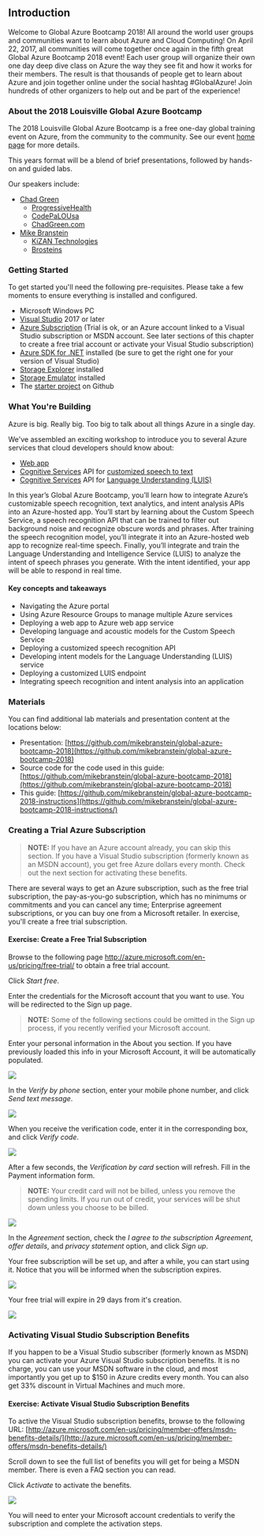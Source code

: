 ## Introduction

Welcome to Global Azure Bootcamp 2018! All around the world user groups and communities want to learn about Azure and Cloud Computing! On April 22, 2017, all communities will come together once again in the fifth great Global Azure Bootcamp 2018 event! Each user group will organize their own one day deep dive class on Azure the way they see fit and how it works for their members. The result is that thousands of people get to learn about Azure and join together online under the social hashtag #GlobalAzure! Join hundreds of other organizers to help out and be part of the experience! 

### About the 2018 Louisville Global Azure Bootcamp

The 2018 Louisville Global Azure Bootcamp is a free one-day global training event on Azure, from the community to the community. See our event [home page](http://louisville.azurebootcamp.net/) for more details. 

This years format will be a blend of brief presentations, followed by hands-on and guided labs. 

Our speakers include:

* [Chad Green](https://twitter.com/chadgreen)
    * [ProgressiveHealth](http://phrehab.com/)
    * [CodePaLOUsa](http://www.codepalousa.com/)
    * [ChadGreen.com](http://www.chadgreen.com/)
* [Mike Branstein](https://twitter.com/mikebranstein)
    * [KiZAN Technologies](http://kizan.com)
    * [Brosteins](https://brosteins.com)

### Getting Started

To get started you'll need the following pre-requisites. Please take a few moments to ensure everything is installed and configured.

* Microsoft Windows PC
* [Visual Studio](https://www.visualstudio.com) 2017 or later
* [Azure Subscription](https://azure.microsoft.com) (Trial is ok, or an Azure account linked to a Visual Studio subscription or MSDN account. See later sections of this chapter to create a free trial account or activate your Visual Studio subscription)
* [Azure SDK for .NET](https://azure.microsoft.com/en-us/downloads/) installed (be sure to get the right one for your version of Visual Studio)
* [Storage Explorer](http://storageexplorer.com/) installed
* [Storage Emulator](https://go.microsoft.com/fwlink/?LinkId=717179&clcid=0x409) installed
* The [starter project](https://github.com/mikebranstein/global-azure-bootcamp-2018/tree/start) on Github

### What You're Building

Azure is big. Really big. Too big to talk about all things Azure in a single day. 

We've assembled an exciting workshop to introduce you to several Azure services that cloud developers should know about:
* [Web app](https://azure.microsoft.com/en-us/services/app-service/web/)
* [Cognitive Services](https://www.microsoft.com/cognitive-services) API for [customized speech to text](https://azure.microsoft.com/en-us/services/cognitive-services/custom-speech-service/)
* [Cognitive Services](https://www.microsoft.com/cognitive-services) API for [Language Understanding (LUIS)](https://azure.microsoft.com/en-us/services/cognitive-services/language-understanding-intelligent-service/)

In this year’s Global Azure Bootcamp, you’ll learn how to integrate Azure’s customizable speech recognition, text analytics, and intent analysis APIs into an Azure-hosted app. You’ll start by learning about the Custom Speech Service, a speech recognition API that can be trained to filter out background noise and recognize obscure words and phrases. After training the speech recognition model, you’ll integrate it into an Azure-hosted web app to recognize real-time speech. Finally, you’ll integrate and train the Language Understanding and Intelligence Service (LUIS) to analyze the intent of speech phrases you generate. With the intent identified, your app will be able to respond in real time.

#### Key concepts and takeaways

* Navigating the Azure portal
* Using Azure Resource Groups to manage multiple Azure services
* Deploying a web app to Azure web app service
* Developing language and acoustic models for the Custom Speech Service
* Deploying a customized speech recognition API
* Developing intent models for the Language Understanding (LUIS) service
* Deploying a customized LUIS endpoint
* Integrating speech recognition and intent analysis into an application

### Materials

You can find additional lab materials and presentation content at the locations below:

* Presentation: [https://github.com/mikebranstein/global-azure-bootcamp-2018](https://github.com/mikebranstein/global-azure-bootcamp-2018)
* Source code for the code used in this guide: [https://github.com/mikebranstein/global-azure-bootcamp-2018](https://github.com/mikebranstein/global-azure-bootcamp-2018)
* This guide: [https://github.com/mikebranstein/global-azure-bootcamp-2018-instructions](https://github.com/mikebranstein/global-azure-bootcamp-2018-instructions/)

### Creating a Trial Azure Subscription

> **NOTE:** If you have an Azure account already, you can skip this section. If you have a Visual Studio subscription (formerly known as an MSDN account), you get free Azure dollars every month. Check out the next section for activating these benefits.

There are several ways to get an Azure subscription, such as the free trial subscription, the pay-as-you-go subscription, which has no minimums or commitments and you can cancel any time; Enterprise agreement subscriptions, or you can buy one from a Microsoft retailer. In exercise, you'll create a free trial subscription.

<h4 class="exercise-start">
    <b>Exercise</b>: Create a Free Trial Subscription
</h4>

Browse to the following page http://azure.microsoft.com/en-us/pricing/free-trial/ to obtain a free trial account.

Click *Start free*.

Enter the credentials for the Microsoft account that you want to use. You will be redirected to the Sign up page.

> **NOTE:** Some of the following sections could be omitted in the Sign up process, if you recently verified your Microsoft account.

Enter your personal information in the About you section. If you have previously loaded this info in your Microsoft Account, it will be automatically populated.

<img src="images/chapter0/sign-up.png" class="img-medium" />

In the *Verify by phone* section, enter your mobile phone number, and click *Send text message*.

<img src="images/chapter0/send-text-message.png" class="img-medium" />

When you receive the verification code, enter it in the corresponding box, and click *Verify code*.

<img src="images/chapter0/verify-code.png" class="img-medium" />

After a few seconds, the *Verification by card* section will refresh. Fill in the Payment information form. 

> **NOTE:** Your credit card will not be billed, unless you remove the spending limits. If you run out of credit, your services will be shut down unless you choose to be billed.

<img src="images/chapter0/verify-by-card.png" class="img-medium" />

In the *Agreement* section, check the *I agree to the subscription Agreement*, *offer details*, and *privacy statement* option, and click *Sign up*.

Your free subscription will be set up, and after a while, you can start using it. Notice that you will be informed when the subscription expires.

<img src="images/chapter0/agreement.png" class="img-medium" />

Your free trial will expire in 29 days from it's creation.

<img src="images/chapter0/expiration.png" class="img-medium" />

<div class="exercise-end"></div>

### Activating Visual Studio Subscription Benefits

If you happen to be a Visual Studio subscriber (formerly known as MSDN) you can activate your Azure Visual Studio subscription benefits. It is no charge, you can use your MSDN software in the cloud, and most importantly you get up to $150 in Azure credits every month. You can also get 33% discount in Virtual Machines and much more.

<h4 class="exercise-start">
    <b>Exercise</b>: Activate Visual Studio Subscription Benefits
</h4>

To active the Visual Studio subscription benefits, browse to the following URL: [http://azure.microsoft.com/en-us/pricing/member-offers/msdn-benefits-details/](http://azure.microsoft.com/en-us/pricing/member-offers/msdn-benefits-details/)

Scroll down to see the full list of benefits you will get for being a MSDN member. There is even a FAQ section you can read.

Click *Activate* to activate the benefits.

<img src="images/chapter0/activate.png" class="img-medium" />

You will need to enter your Microsoft account credentials to verify the subscription and complete the activation steps.

<div class="exercise-end"></div>
